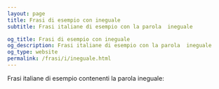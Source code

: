 ```yaml
---
layout: page
title: Frasi di esempio con ineguale 
subtitle: Frasi italiane di esempio con la parola  ineguale

og_title: Frasi di esempio con ineguale 
og_description: Frasi italiane di esempio con la parola  ineguale
og_type: website
permalink: /frasi/i/ineguale.html
---
```


Frasi italiane di esempio contenenti la parola ineguale:


